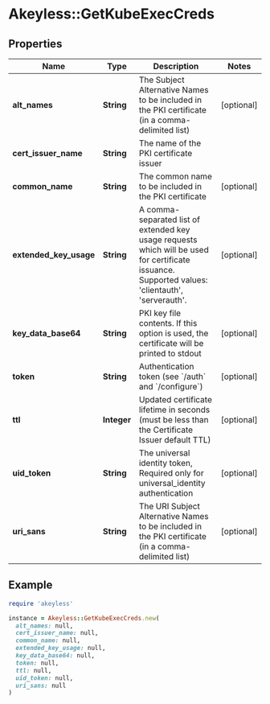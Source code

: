 # Akeyless::GetKubeExecCreds

## Properties

| Name | Type | Description | Notes |
| ---- | ---- | ----------- | ----- |
| **alt_names** | **String** | The Subject Alternative Names to be included in the PKI certificate (in a comma-delimited list) | [optional] |
| **cert_issuer_name** | **String** | The name of the PKI certificate issuer |  |
| **common_name** | **String** | The common name to be included in the PKI certificate | [optional] |
| **extended_key_usage** | **String** | A comma-separated list of extended key usage requests which will be used for certificate issuance. Supported values: &#39;clientauth&#39;, &#39;serverauth&#39;. | [optional] |
| **key_data_base64** | **String** | PKI key file contents. If this option is used, the certificate will be printed to stdout | [optional] |
| **token** | **String** | Authentication token (see &#x60;/auth&#x60; and &#x60;/configure&#x60;) | [optional] |
| **ttl** | **Integer** | Updated certificate lifetime in seconds (must be less than the Certificate Issuer default TTL) | [optional] |
| **uid_token** | **String** | The universal identity token, Required only for universal_identity authentication | [optional] |
| **uri_sans** | **String** | The URI Subject Alternative Names to be included in the PKI certificate (in a comma-delimited list) | [optional] |

## Example

```ruby
require 'akeyless'

instance = Akeyless::GetKubeExecCreds.new(
  alt_names: null,
  cert_issuer_name: null,
  common_name: null,
  extended_key_usage: null,
  key_data_base64: null,
  token: null,
  ttl: null,
  uid_token: null,
  uri_sans: null
)
```

